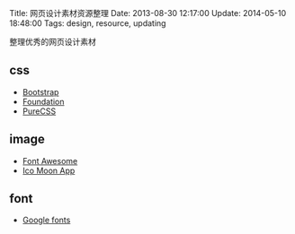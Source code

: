 Title: 网页设计素材资源整理
Date: 2013-08-30 12:17:00
Update: 2014-05-10 18:48:00
Tags: design, resource, updating 

整理优秀的网页设计素材

## css

*  [Bootstrap](http://getbootstrap.com/)
*  [Foundation](http://foundation.zurb.com/)
*  [PureCSS](http://purecss.io/)

## image

*  [Font Awesome](http://fortawesome.github.io/Font-Awesome/)
*  [Ico Moon App](http://icomoon.io/app/)

## font

*  [Google fonts](http://www.google.com/fonts)

